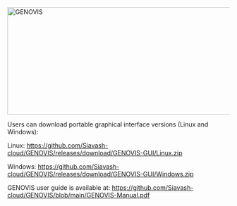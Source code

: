 
<img width="664" height="244" alt="GENOVIS" src="https://github.com/user-attachments/assets/a5c0b97a-f144-4a6d-9283-0d55ee58baa8" />

Users can download portable graphical interface versions (Linux and Windows):

Linux: https://github.com/Siavash-cloud/GENOVIS/releases/download/GENOVIS-GUI/Linux.zip

Windows: https://github.com/Siavash-cloud/GENOVIS/releases/download/GENOVIS-GUI/Windows.zip

GENOVIS user guide is available at: https://github.com/Siavash-cloud/GENOVIS/blob/main/GENOVIS-Manual.pdf
